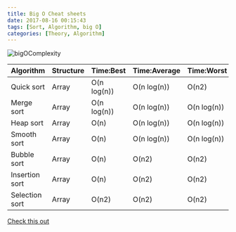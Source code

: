 ```yaml
---
title: Big O Cheat sheets
date: 2017-08-16 00:15:43
tags: [Sort, Algorithm, big O]
categories: [Theory, Algorithm]
---
```


![bigOComplexity](https://philsblog.b-cdn.net/images/bigOComplexity.jpg "bigOComplexity")

|Algorithm|Structure|Time:Best|Time:Average|Time:Worst|Space:Worst|
|:--|:-|:-|:-|:-|:-|
|Quick sort|Array|O(n log(n))|O(n log(n))|O(n2)|O(n)|
|Merge sort|Array|O(n log(n))|O(n log(n))|O(n log(n))|O(n)|
|Heap sort|Array|O(n)|O(n log(n))|O(n log(n))|O(1)|
|Smooth sort|Array|O(n)|O(n log(n))|O(n log(n))|O(1)|
|Bubble sort|Array|O(n)|O(n2)|O(n2)|O(1)|
|Insertion sort|Array|O(n)|O(n2)|O(n2)|O(1)|
|Selection sort|Array|O(n2)|O(n2)|O(n2)|O(1)|

[Check this out]( http://cooervo.github.io/Algorithms-DataStructures-BigONotation/big-O-notation.html)
